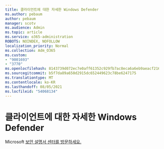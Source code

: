 ```yaml
---
title: 클라이언트에 대한 자세한 Windows Defender
ms.author: pebaum
author: pebaum
manager: scotv
ms.audience: Admin
ms.topic: article
ms.service: o365-administration
ROBOTS: NOINDEX, NOFOLLOW
localization_priority: Normal
ms.collection: Adm_O365
ms.custom:
- "9001693"
- "3770"
ms.openlocfilehash: 8143739d072ec7e0aff61352c929fb7ac8eca6a6eb9aeacf2162a995fc30a4d0
ms.sourcegitcommit: b5f7da89a650d2915dc652449623c78be6247175
ms.translationtype: MT
ms.contentlocale: ko-KR
ms.lasthandoff: 08/05/2021
ms.locfileid: "54068134"
---
```

# <a name="for-more-help-with-windows-defender-client"></a>클라이언트에 대한 자세한 Windows Defender

Microsoft [보안 설명서 센터를 방문하세요.](https://docs.microsoft.com/security/#pivot=products&panel=products1)